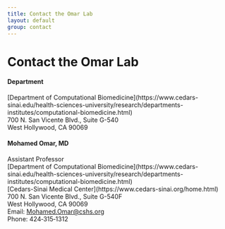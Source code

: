 ```yaml
---
title: Contact the Omar Lab
layout: default
group: contact
---
```


# Contact the Omar Lab


<div class="row">

<div class="col-md-6">

  <h4>Department</h4>
  [Department of Computational Biomedicine](https://www.cedars-sinai.edu/health-sciences-university/research/departments-institutes/computational-biomedicine.html)<br>
  700 N. San Vicente Blvd., Suite G-540<br>
  West Hollywood, CA 90069<br>

</div>

<div class="col-md-4">

  <h4>Mohamed Omar, MD</h4>
  Assistant Professor<br>
  [Department of Computational Biomedicine](https://www.cedars-sinai.edu/health-sciences-university/research/departments-institutes/computational-biomedicine.html)<br>
  [Cedars-Sinai Medical Center](https://www.cedars-sinai.org/home.html)<br>
  700 N. San Vicente Blvd., Suite G-540F<br>
  West Hollywood, CA 90069<br>
  Email: <a href="mailto:Mohamed.Omar@cshs.org">Mohamed.Omar@cshs.org</a><br>
  Phone: 424‐315‐1312

</div>

</div>
